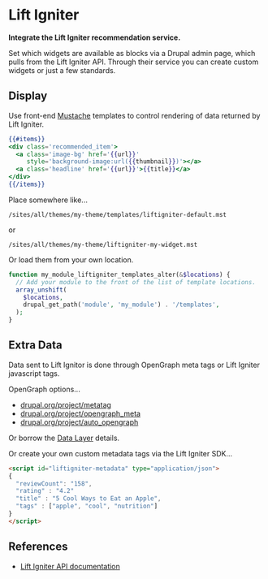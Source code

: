 Lift Igniter
==============
**Integrate the Lift Igniter recommendation service.**

Set which widgets are available as blocks via a Drupal admin page, which pulls from the Lift Igniter API.  Through their service you can create custom widgets or just a few standards.

## Display

Use front-end [Mustache](https://github.com/janl/mustache.js) templates to control rendering of data returned by Lift Igniter.
```handlebars
{{#items}}
<div class='recommended_item'>
  <a class='image-bg' href='{{url}}'
     style='background-image:url({{thumbnail}})'></a>
  <a class='headline' href='{{url}}'>{{title}}</a>
</div>
{{/items}}
```
Place somewhere like...

```
/sites/all/themes/my-theme/templates/liftigniter-default.mst
```
or

```
/sites/all/themes/my-theme/liftigniter-my-widget.mst
```

Or load them from your own location.
```php
function my_module_liftigniter_templates_alter(&$locations) {
  // Add your module to the front of the list of template locations.
  array_unshift(
    $locations,
    drupal_get_path('module', 'my_module') . '/templates',
  );
}
```

## Extra Data

Data sent to Lift Ignitor is done through OpenGraph meta tags or Lift Igniter javascript tags.

OpenGraph options...
* [drupal.org/project/metatag](https://www.drupal.org/project/metatag)
* [drupal.org/project/opengraph_meta](https://www.drupal.org/project/opengraph_meta)
* [drupal.org/project/auto_opengraph](https://www.drupal.org/project/auto_opengraph)

Or borrow the [Data Layer](https://www.drupal.org/project/datalayer) details.

Or create your own custom metadata tags via the Lift Igniter SDK...
```html
<script id="liftigniter-metadata" type="application/json">
{
  "reviewCount": "158",
  "rating" : "4.2"
  "title" : "5 Cool Ways to Eat an Apple",
  "tags" : ["apple", "cool", "nutrition"]
}
</script>
```

## References

* [Lift Igniter API documentation](http://www.liftigniter.com/liftigniter-javascript-sdk-docs-1-1)
